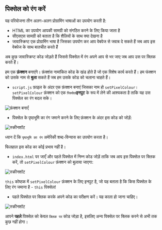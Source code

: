 ## पिक्सेल को रंग करें

यह परियोजना तीन अलग-अलग प्रोग्रामिंग भाषाओं का उपयोग करती है:

+ HTML का उपयोग आपकी सामग्री को संगठित करने के लिए किया जाता है
+ सीएसएस सामग्री को बताता है कि शैलियों के साथ क्या देखना है
+ जावास्क्रिप्ट एक प्रोग्रामिंग भाषा है जिसका उपयोग कर आप वेबपेज से जवाब दे सकते हैं जब आप इस वेबपेज के साथ बातचीत करते हैं

अब कुछ जावास्क्रिप्ट कोड जोड़ते हैं जिससे पिक्सेल में रंग अपने आप से भर जाए जब आप उस पर क्लिक करते हैं।

हम एक **फ़ंक्शन** बनाएंगे। फ़ंक्शंस नामांकित कोड के खंड होते है जो एक विशेष कार्य करते हैं। हम फंक्शन को उसके नाम से **बुला** सकते हैं जब हम उसके कोड को चलाना चाहते हैं।

+ `script.js` फ़ाइल के अंदर एक फ़ंक्शन बनाएं जिसका नाम हो `setPixelColour`। `setPixelColour` फ़ंक्शन को एक `पिक्सेल`**इनपुट** के रूप में लेने की आश्यकता है ताकि यह उस पिक्सेल का रंग बदल सके।

![फ़ंक्शन बनाएँ](images/create-function.png)

+ पिक्सेल के पृष्ठभूमि का रंग जमाने करने के लिए फ़ंक्शन के अंदर इस कोड को जोड़ें:

![स्क्रीनशॉट](images/pixel-art-set-pixel-colour.png)

ध्यान दें कि `पृष्ठभूमि का रंग` अमेरिकी शब्द-विन्यास का उपयोग करता है।

फिलहाल इस कोड का कोई प्रभाव नहीं है।

+ `index.html` पर जाएँ और पहले पिक्सेल में निम्न कोड जोड़ें ताकि जब आप इस पिक्सेल पर क्लिक करें, तो `setPixelColour` फ़ंक्शन को बुलाया जाएगा:

![स्क्रीनशॉट](images/pixel-art-onclick.png)

`this` कोष्ठक में `setPixelColour` फ़ंक्शन के लिए इनपुट है, जो यह बताता है कि किस पिक्सेल के लिए रंग जमाना है - `this` पिक्सेल!

+ पहले पिक्सेल पर क्लिक करके अपने कोड का परीक्षण करें। यह काला हो जाना चाहिए।

![स्क्रीनशॉट](images/pixel-art-black.png)

आपने **पहले** पिक्सेल को केवल `क्लिक पर` कोड जोड़ा है, इसलिए अन्य पिक्सेल पर क्लिक करने से अभी तक कुछ नहीं होगा।